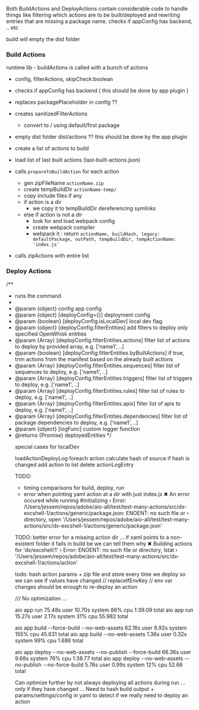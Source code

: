 
Both BuildActions and DeployActions contain considerable code to handle things like filtering which actions are to be built/deployed and rewriting entries that are missing a package name. checks if appConfig has backend, .. etc

build will empty the dist folder



### Build Actions

runtime lib - buildActions is called with a bunch of actions
- config, filterActions, skipCheck:boolean


- checks if appConfig has backend ( this should be done by app plugin )
- replaces packagePlaceholder in config ??
- creates sanitizedFilterActions
  - convert <actionname> to <package>/<actionname> using default/first package
- empty dist folder dist/actions ?? this should be done by the app plugin
- create a list of actions to build
- load list of last built actions (last-built-actions.json)
- calls `prepareToBuildAction` for each action
  - gen zipFileName `actionName.zip`
  - create tempBuildDir `actionName-temp/`
  - copy include files if any
  - if action is a dir
    - we copy it to tempBuildDir dereferencing symlinks
  - else if action is not a dir
    - look for and load webpack config
    - create webpack compiler
    - webpack it
  : return `actionName, buildHash, legacy: defaultPackage, outPath, tempBuildDir, tempActionName: 'index.js'`

- calls zipActions with entire list

### Deploy Actions

/**
 * runs the command
 *
 * @param {object} config app config
 * @param {object} [deployConfig={}] deployment config
 * @param {boolean} [deployConfig.isLocalDev] local dev flag
 * @param {object} [deployConfig.filterEntities] add filters to deploy only specified OpenWhisk entities
 * @param {Array} [deployConfig.filterEntities.actions] filter list of actions to deploy by provided array, e.g. ['name1', ..]
 * @param {boolean} [deployConfig.filterEntities.byBuiltActions] if true, trim actions from the manifest based on the already built actions
 * @param {Array} [deployConfig.filterEntities.sequences] filter list of sequences to deploy, e.g. ['name1', ..]
 * @param {Array} [deployConfig.filterEntities.triggers] filter list of triggers to deploy, e.g. ['name1', ..]
 * @param {Array} [deployConfig.filterEntities.rules] filter list of rules to deploy, e.g. ['name1', ..]
 * @param {Array} [deployConfig.filterEntities.apis] filter list of apis to deploy, e.g. ['name1', ..]
 * @param {Array} [deployConfig.filterEntities.dependencies] filter list of package dependencies to deploy, e.g. ['name1', ..]
 * @param {object} [logFunc] custom logger function
 * @returns {Promise<object>} deployedEntities
 */

special cases for localDev




loadActionDeployLog
foreach action
  calculate hash of source
  if hash is changed
    add action to list
    delete actionLogEntry

TODO:

- timing comparisons for build, deploy, run
- error when pointing yaml action at a dir with just index.js
✖ An error occured while running #initializing
 ›   Error: /Users/jessem/repos/adobe/aio-all/test/test-many-actions/src/dx-excshell-1/actions/generic/package.json: ENOENT: no such file or
 ›    directory, open '/Users/jessem/repos/adobe/aio-all/test/test-many-actions/src/dx-excshell-1/actions/generic/package.json'


TODO:
better error for a missing action dir ... if xaml points to a non-existent folder it fails in build be we can tell them why
✖ Building actions for 'dx/excshell/1'
 ›   Error: ENOENT: no such file or directory, lstat
 ›   '/Users/jessem/repos/adobe/aio-all/test/test-many-actions/src/dx-excshell-1/actions/action'

 todo: hash action params + zip file and store every time we deploy so we can see if values have changed
// replaceIfEnvKey
// env var changes should be enough to re-deploy an action

///
No optimization ...

aio app run  75.48s user 10.70s system 86% cpu 1:39.09 total
aio app run  15.27s user 2.17s system 31% cpu 55.982 total

aio app build --force-build --no-web-assets  62.16s user 8.92s system 155% cpu 45.631 total
aio app build --no-web-assets  1.36s user 0.32s system 99% cpu 1.686 total

aio app deploy --no-web-assets --no-publish --force-build  66.36s user 9.68s system 76% cpu 1:38.77 total
aio app deploy --no-web-assets --no-publish --no-force-build  5.76s user 0.99s system 12% cpu 52.66 total


Can optimize further by not always deploying all actions during run ... only if they have changed ...
Need to hash build output + params/settings/config in yaml to detect if we really need to deploy an action